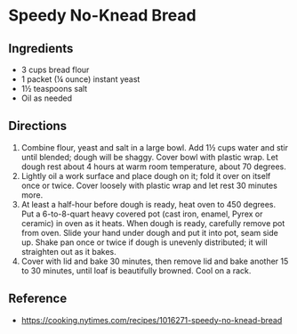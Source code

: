 # Speedy No-Knead Bread

## Ingredients
* 3 cups bread flour
* 1 packet (¼ ounce) instant yeast
* 1½ teaspoons salt
* Oil as needed

## Directions
1. Combine flour, yeast and salt in a large bowl. Add 1½ cups water and stir until blended; dough will be shaggy. Cover bowl with plastic wrap. Let dough rest about 4 hours at warm room temperature, about 70 degrees.
2. Lightly oil a work surface and place dough on it; fold it over on itself once or twice. Cover loosely with plastic wrap and let rest 30 minutes more.
3. At least a half-hour before dough is ready, heat oven to 450 degrees. Put a 6-to-8-quart heavy covered pot (cast iron, enamel, Pyrex or ceramic) in oven as it heats. When dough is ready, carefully remove pot from oven. Slide your hand under dough and put it into pot, seam side up. Shake pan once or twice if dough is unevenly distributed; it will straighten out as it bakes.
4. Cover with lid and bake 30 minutes, then remove lid and bake another 15 to 30 minutes, until loaf is beautifully browned. Cool on a rack.

## Reference
* <https://cooking.nytimes.com/recipes/1016271-speedy-no-knead-bread>